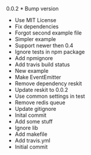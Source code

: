 
0.0.2  * Bump version
  * Use MIT License
  * Fix dependencies
  * Forgot second example file
  * Simpler example
  * Support newer then 0.4
  * Ignore tests in npm package
  * Add npmignore
  * Add travis build status
  * New example
  * Make EventEmitter
  * Remove dependency reskit
  * Update reskit to 0.0.2
  * Use common settings in test
  * Remove redis queue
  * Update gitignore
  * Inital commit
  * Add some stuff
  * Ignore lib
  * Add makefile
  * Add travis.yml
  * Initial commit
